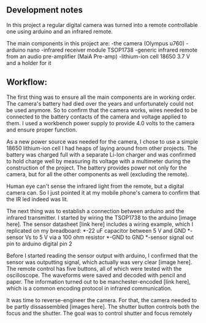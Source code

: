 ## Development notes

In this project a regular digital camera was turned into a remote controllable one using arduino and an infrared remote.

The main components in this project are:
-the camera (Olympus u760)
-arduino nano
-infrared receiver module TSOP1738
-generic infrared remote from an audio pre-amplifier (MaiA Pre-amp)
-lithium-ion cell 18650 3.7 V and a holder for it

## Workflow:

The first thing was to ensure all the main components are in working order. The camera's battery had died over the years and unfortunately could not be used anymore.
So to confirm that the camera works, wires needed to be connected to the battery contacts of the camera and voltage applied to them. I used a workbench power supply to provide 4.0 volts to the camera and ensure proper function.

As a new power source was needed for the camera, I chose to use a simple 18650 lithium-ion cell I had heaps of laying around from other projects. The battery was charged full with a separate Li-Ion charger and was confirmed to hold charge well by measuring its voltage with a multimeter during the construction of the project.
The battery provides power not only for the camera, but for all the other components as well (excluding the remote).

Human eye can't sense the infrared light from the remote, but a digital camera can. So I just pointed it at my mobile phone's camera to confirm that the IR led indeed was lit.

The next thing was to establish a connection between arduino and the infrared transmitter. I started by wiring the TSOP1738 to the arduino [image here].
The sensor datasheet [link here] includes a wiring example, which I replicated on my breadboard:
*-22 uF capacitor between 5 V and GND 
*-sensor Vs to 5 V via a 100 ohm resistor
*-GND to GND
*-sensor signal out pin to arduino digital pin 2

Before I started reading the sensor output with arduino, I confirmed that the sensor was outputting signal, which actually was very clear [image here]. The remote control has five buttons, all of which were tested with the oscilloscope.
The waveforms were saved and decoded with pencil and paper. The information turned out to be manchester-encoded [link here], which is a common encoding protocol in infrared communication.

It was time to reverse-engineer the camera. For that, the camera needed to be partly dissassembled [images here]. The shutter button controls both the focus and the shutter.  The goal was to control shutter and focus remotely
